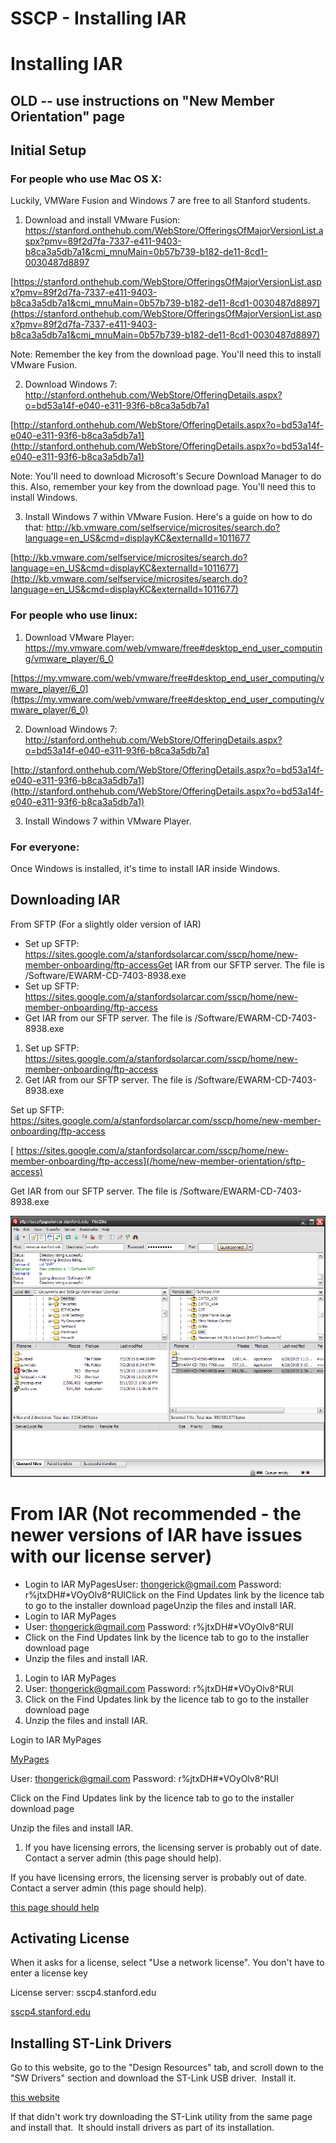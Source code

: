 # SSCP - Installing IAR

# Installing IAR

## OLD -- use instructions on "New Member Orientation" page

[](#h.uawu1lridtlj)

## Initial Setup

[](#h.iz2g4wmhz2wn)

### For people who use Mac OS X:

[](#h.6n1t6l7hsf6y)

Luckily, VMWare Fusion and Windows 7 are free to all Stanford students.

1. Download and install VMware Fusion: https://stanford.onthehub.com/WebStore/OfferingsOfMajorVersionList.aspx?pmv=89f2d7fa-7337-e411-9403-b8ca3a5db7a1&cmi_mnuMain=0b57b739-b182-de11-8cd1-0030487d8897

[https://stanford.onthehub.com/WebStore/OfferingsOfMajorVersionList.aspx?pmv=89f2d7fa-7337-e411-9403-b8ca3a5db7a1&cmi_mnuMain=0b57b739-b182-de11-8cd1-0030487d8897](https://stanford.onthehub.com/WebStore/OfferingsOfMajorVersionList.aspx?pmv=89f2d7fa-7337-e411-9403-b8ca3a5db7a1&cmi_mnuMain=0b57b739-b182-de11-8cd1-0030487d8897)

Note: Remember the key from the download page. You'll need this to install VMware Fusion.

2. Download Windows 7: http://stanford.onthehub.com/WebStore/OfferingDetails.aspx?o=bd53a14f-e040-e311-93f6-b8ca3a5db7a1

[http://stanford.onthehub.com/WebStore/OfferingDetails.aspx?o=bd53a14f-e040-e311-93f6-b8ca3a5db7a1](http://stanford.onthehub.com/WebStore/OfferingDetails.aspx?o=bd53a14f-e040-e311-93f6-b8ca3a5db7a1)

Note: You'll need to download Microsoft's Secure Download Manager to do this. Also, remember your key from the download page. You'll need this to install Windows.

3. Install Windows 7 within VMware Fusion. Here's a guide on how to do that: http://kb.vmware.com/selfservice/microsites/search.do?language=en_US&cmd=displayKC&externalId=1011677

[http://kb.vmware.com/selfservice/microsites/search.do?language=en_US&cmd=displayKC&externalId=1011677](http://kb.vmware.com/selfservice/microsites/search.do?language=en_US&cmd=displayKC&externalId=1011677)

### For people who use linux:

[](#h.90rosxq9kxq1)

1. Download VMware Player: https://my.vmware.com/web/vmware/free#desktop_end_user_computing/vmware_player/6_0

[https://my.vmware.com/web/vmware/free#desktop_end_user_computing/vmware_player/6_0](https://my.vmware.com/web/vmware/free#desktop_end_user_computing/vmware_player/6_0)

2. Download Windows 7: http://stanford.onthehub.com/WebStore/OfferingDetails.aspx?o=bd53a14f-e040-e311-93f6-b8ca3a5db7a1

[http://stanford.onthehub.com/WebStore/OfferingDetails.aspx?o=bd53a14f-e040-e311-93f6-b8ca3a5db7a1](http://stanford.onthehub.com/WebStore/OfferingDetails.aspx?o=bd53a14f-e040-e311-93f6-b8ca3a5db7a1)

3. Install Windows 7 within VMware Player.

### For everyone:

[](#h.5onxr4g8a8wd)

Once Windows is installed, it's time to install IAR inside Windows.

## Downloading IAR

[](#h.8uobu4funztq)

From SFTP (For a slightly older version of IAR)

* Set up SFTP: https://sites.google.com/a/stanfordsolarcar.com/sscp/home/new-member-onboarding/ftp-accessGet IAR from our SFTP server. The file is /Software/EWARM-CD-7403-8938.exe
* Set up SFTP: https://sites.google.com/a/stanfordsolarcar.com/sscp/home/new-member-onboarding/ftp-access
* Get IAR from our SFTP server. The file is /Software/EWARM-CD-7403-8938.exe

1. Set up SFTP: https://sites.google.com/a/stanfordsolarcar.com/sscp/home/new-member-onboarding/ftp-access
2. Get IAR from our SFTP server. The file is /Software/EWARM-CD-7403-8938.exe

Set up SFTP: https://sites.google.com/a/stanfordsolarcar.com/sscp/home/new-member-onboarding/ftp-access

[ https://sites.google.com/a/stanfordsolarcar.com/sscp/home/new-member-onboarding/ftp-access](/home/new-member-orientation/sftp-access)

Get IAR from our SFTP server. The file is /Software/EWARM-CD-7403-8938.exe

![](../../../../assets/image_802377020c.png)

# From IAR (Not recommended - the newer versions of IAR have issues with our license server)

[](#h.oqmfhc7d3pkw)

* Login to IAR MyPagesUser: thongerick@gmail.com Password: r%jtxDH#*VOyOlv8^RUlClick on the Find Updates link by the licence tab to go to the installer download pageUnzip the files and install IAR.
* Login to IAR MyPages
* User: thongerick@gmail.com Password: r%jtxDH#*VOyOlv8^RUl
* Click on the Find Updates link by the licence tab to go to the installer download page
* Unzip the files and install IAR.

1. Login to IAR MyPages
2. User: thongerick@gmail.com Password: r%jtxDH#*VOyOlv8^RUl
3. Click on the Find Updates link by the licence tab to go to the installer download page
4. Unzip the files and install IAR.

Login to IAR MyPages

[MyPages](http://www.iar.com/mypages)

User: thongerick@gmail.com Password: r%jtxDH#*VOyOlv8^RUl

Click on the Find Updates link by the licence tab to go to the installer download page

Unzip the files and install IAR.

1. If you have licensing errors, the licensing server is probably out of date. Contact a server admin (this page should help). 

If you have licensing errors, the licensing server is probably out of date. Contact a server admin (this page should help). 

[this page should help](/home/it-administration)

## Activating License

[](#h.64ew72u1iv5g)

When it asks for a license, select "Use a network license". You don't have to enter a license key

License server: sscp4.stanford.edu

[sscp4.stanford.edu](http://sscp4.stanford.edu/)

## Installing ST-Link Drivers

[](#h.n9egc2e202l8)

Go to this website, go to the "Design Resources" tab, and scroll down to the "SW Drivers" section and download the ST-Link USB driver.  Install it.

[ this website](http://www.st.com/internet/evalboard/product/251168.jsp)

If that didn't work try downloading the ST-Link utility from the same page and install that.  It should install drivers as part of its installation.

